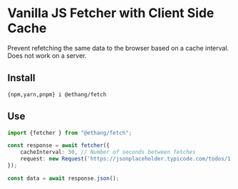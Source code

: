 # Vanilla JS Fetcher with Client Side Cache

Prevent refetching the same data to the browser based on a cache interval. Does not work on a server.

## Install

```shell
{npm,yarn,pnpm} i @ethang/fetch
```

## Use

```typescript
import {fetcher } from "@ethang/fetch";

const response = await fetcher({
    cacheInterval: 30, // Number of seconds between fetches
    request: new Request('https://jsonplaceholder.typicode.com/todos/1'),
});

const data = await response.json();
```


